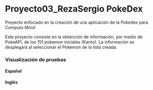 # Proyecto03_RezaSergio PokeDex
Proyecto enfocado en la creación de una aplicación de la Pokedex para Computo Móvil

Este proyecto consiste en la obtención de información, por medio de PokeAPI, de los 151 pokemon iniciales (Kanto). La información se desplegará al seleccionar el Pokemon de la lista creada.


### Visualización de pruebas
#### Español

#### Inglés
